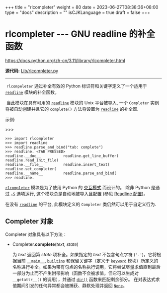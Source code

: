 +++
title = "rlcompleter"
weight = 80
date = 2023-06-27T08:38:36+08:00
type = "docs"
description = ""
isCJKLanguage = true
draft = false
+++

# rlcompleter --- GNU readline 的补全函数

https://docs.python.org/zh-cn/3.11/library/rlcompleter.html

**源代码:** [Lib/rlcompleter.py](https://github.com/python/cpython/tree/3.11/Lib/rlcompleter.py)

------

​	`rlcompeleter` 通过补全有效的 Python 标识符和关键字定义了一个适用于 [`readline`](https://docs.python.org/zh-cn/3.11/library/readline.html#module-readline) 模块的补全函数。

​	当此模块在具有可用的 [`readline`](https://docs.python.org/zh-cn/3.11/library/readline.html#module-readline) 模块的 Unix 平台被导入, 一个 `Completer` 实例将被自动创建并且它的 `complete()` 方法将设置为 [`readline`](https://docs.python.org/zh-cn/3.11/library/readline.html#module-readline) 的补全器.

示例:

\>>>

```
>>> import rlcompleter
>>> import readline
>>> readline.parse_and_bind("tab: complete")
>>> readline. <TAB PRESSED>
readline.__doc__          readline.get_line_buffer(  readline.read_init_file(
readline.__file__         readline.insert_text(      readline.set_completer(
readline.__name__         readline.parse_and_bind(
>>> readline.
```

[`rlcompleter`](https://docs.python.org/zh-cn/3.11/library/rlcompleter.html#module-rlcompleter) 模块是为了使用 Python 的 [交互模式](https://docs.python.org/zh-cn/3.11/tutorial/interpreter.html#tut-interactive) 而设计的。 除非 Python 是通过 [`-S`](https://docs.python.org/zh-cn/3.11/using/cmdline.html#cmdoption-S) 选项运行, 这个模块总是自动地被导入且配置 (参见 [Readline 配置](https://docs.python.org/zh-cn/3.11/library/site.html#rlcompleter-config))。

在没有 [`readline`](https://docs.python.org/zh-cn/3.11/library/readline.html#module-readline) 的平台, 此模块定义的 `Completer` 类仍然可以用于自定义行为.



## Completer 对象

Completer 对象具有以下方法：

- Completer.**complete**(*text*, *state*)

  为 *text* 返回第 *state* 项补全。如果指定的 *text* 不包含句点字符 (`'.'`)，它将根据当前 [`__main__`](https://docs.python.org/zh-cn/3.11/library/__main__.html#module-__main__), [`builtins`](https://docs.python.org/zh-cn/3.11/library/builtins.html#module-builtins) 和保留关键字（定义于 [`keyword`](https://docs.python.org/zh-cn/3.11/library/keyword.html#module-keyword) 模块）所定义的名称进行补全。如果为带有句点的名称执行调用，它将尝试尽量求值直到最后一部分为止而不产生附带影响（函数不会被求值，但它可以生成对 `__getattr__()` 的调用），并通过 [`dir()`](https://docs.python.org/zh-cn/3.11/library/functions.html#dir) 函数来匹配剩余部分。 在对表达式求值期间引发的任何异常都会被捕获、静默处理并返回 [`None`](https://docs.python.org/zh-cn/3.11/library/constants.html#None)。